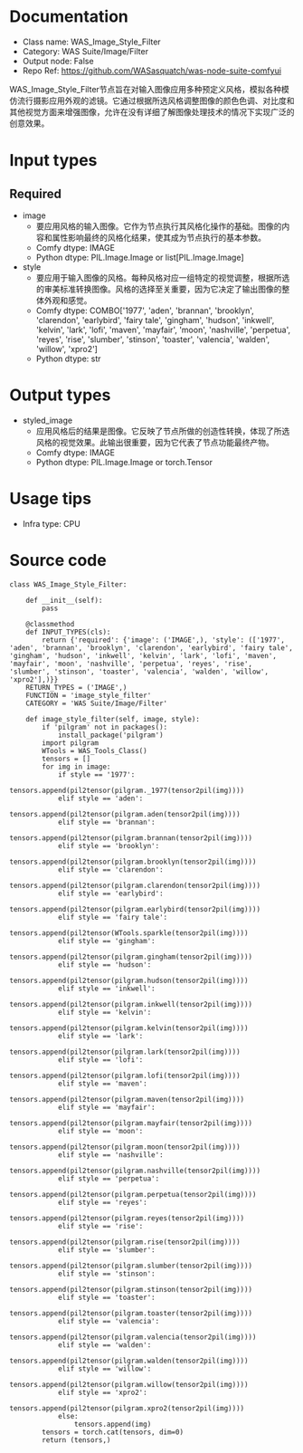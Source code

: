 # Documentation
- Class name: WAS_Image_Style_Filter
- Category: WAS Suite/Image/Filter
- Output node: False
- Repo Ref: https://github.com/WASasquatch/was-node-suite-comfyui

WAS_Image_Style_Filter节点旨在对输入图像应用多种预定义风格，模拟各种模仿流行摄影应用外观的滤镜。它通过根据所选风格调整图像的颜色色调、对比度和其他视觉方面来增强图像，允许在没有详细了解图像处理技术的情况下实现广泛的创意效果。

# Input types
## Required
- image
    - 要应用风格的输入图像。它作为节点执行其风格化操作的基础。图像的内容和属性影响最终的风格化结果，使其成为节点执行的基本参数。
    - Comfy dtype: IMAGE
    - Python dtype: PIL.Image.Image or list[PIL.Image.Image]
- style
    - 要应用于输入图像的风格。每种风格对应一组特定的视觉调整，根据所选的审美标准转换图像。风格的选择至关重要，因为它决定了输出图像的整体外观和感觉。
    - Comfy dtype: COMBO['1977', 'aden', 'brannan', 'brooklyn', 'clarendon', 'earlybird', 'fairy tale', 'gingham', 'hudson', 'inkwell', 'kelvin', 'lark', 'lofi', 'maven', 'mayfair', 'moon', 'nashville', 'perpetua', 'reyes', 'rise', 'slumber', 'stinson', 'toaster', 'valencia', 'walden', 'willow', 'xpro2']
    - Python dtype: str

# Output types
- styled_image
    - 应用风格后的结果是图像。它反映了节点所做的创造性转换，体现了所选风格的视觉效果。此输出很重要，因为它代表了节点功能最终产物。
    - Comfy dtype: IMAGE
    - Python dtype: PIL.Image.Image or torch.Tensor

# Usage tips
- Infra type: CPU

# Source code
```
class WAS_Image_Style_Filter:

    def __init__(self):
        pass

    @classmethod
    def INPUT_TYPES(cls):
        return {'required': {'image': ('IMAGE',), 'style': (['1977', 'aden', 'brannan', 'brooklyn', 'clarendon', 'earlybird', 'fairy tale', 'gingham', 'hudson', 'inkwell', 'kelvin', 'lark', 'lofi', 'maven', 'mayfair', 'moon', 'nashville', 'perpetua', 'reyes', 'rise', 'slumber', 'stinson', 'toaster', 'valencia', 'walden', 'willow', 'xpro2'],)}}
    RETURN_TYPES = ('IMAGE',)
    FUNCTION = 'image_style_filter'
    CATEGORY = 'WAS Suite/Image/Filter'

    def image_style_filter(self, image, style):
        if 'pilgram' not in packages():
            install_package('pilgram')
        import pilgram
        WTools = WAS_Tools_Class()
        tensors = []
        for img in image:
            if style == '1977':
                tensors.append(pil2tensor(pilgram._1977(tensor2pil(img))))
            elif style == 'aden':
                tensors.append(pil2tensor(pilgram.aden(tensor2pil(img))))
            elif style == 'brannan':
                tensors.append(pil2tensor(pilgram.brannan(tensor2pil(img))))
            elif style == 'brooklyn':
                tensors.append(pil2tensor(pilgram.brooklyn(tensor2pil(img))))
            elif style == 'clarendon':
                tensors.append(pil2tensor(pilgram.clarendon(tensor2pil(img))))
            elif style == 'earlybird':
                tensors.append(pil2tensor(pilgram.earlybird(tensor2pil(img))))
            elif style == 'fairy tale':
                tensors.append(pil2tensor(WTools.sparkle(tensor2pil(img))))
            elif style == 'gingham':
                tensors.append(pil2tensor(pilgram.gingham(tensor2pil(img))))
            elif style == 'hudson':
                tensors.append(pil2tensor(pilgram.hudson(tensor2pil(img))))
            elif style == 'inkwell':
                tensors.append(pil2tensor(pilgram.inkwell(tensor2pil(img))))
            elif style == 'kelvin':
                tensors.append(pil2tensor(pilgram.kelvin(tensor2pil(img))))
            elif style == 'lark':
                tensors.append(pil2tensor(pilgram.lark(tensor2pil(img))))
            elif style == 'lofi':
                tensors.append(pil2tensor(pilgram.lofi(tensor2pil(img))))
            elif style == 'maven':
                tensors.append(pil2tensor(pilgram.maven(tensor2pil(img))))
            elif style == 'mayfair':
                tensors.append(pil2tensor(pilgram.mayfair(tensor2pil(img))))
            elif style == 'moon':
                tensors.append(pil2tensor(pilgram.moon(tensor2pil(img))))
            elif style == 'nashville':
                tensors.append(pil2tensor(pilgram.nashville(tensor2pil(img))))
            elif style == 'perpetua':
                tensors.append(pil2tensor(pilgram.perpetua(tensor2pil(img))))
            elif style == 'reyes':
                tensors.append(pil2tensor(pilgram.reyes(tensor2pil(img))))
            elif style == 'rise':
                tensors.append(pil2tensor(pilgram.rise(tensor2pil(img))))
            elif style == 'slumber':
                tensors.append(pil2tensor(pilgram.slumber(tensor2pil(img))))
            elif style == 'stinson':
                tensors.append(pil2tensor(pilgram.stinson(tensor2pil(img))))
            elif style == 'toaster':
                tensors.append(pil2tensor(pilgram.toaster(tensor2pil(img))))
            elif style == 'valencia':
                tensors.append(pil2tensor(pilgram.valencia(tensor2pil(img))))
            elif style == 'walden':
                tensors.append(pil2tensor(pilgram.walden(tensor2pil(img))))
            elif style == 'willow':
                tensors.append(pil2tensor(pilgram.willow(tensor2pil(img))))
            elif style == 'xpro2':
                tensors.append(pil2tensor(pilgram.xpro2(tensor2pil(img))))
            else:
                tensors.append(img)
        tensors = torch.cat(tensors, dim=0)
        return (tensors,)
```